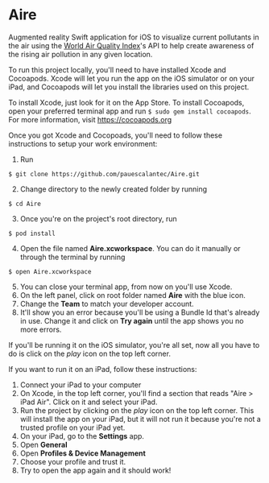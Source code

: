 # Aire
Augmented reality Swift application for iOS to visualize current pollutants in the air using the [World Air Quality Index](http://aqicn.org/)'s API to help create awareness of the rising air pollution in any given location.

To run this project locally, you'll need to have installed Xcode and Cocoapods. Xcode will let you run the app on the iOS simulator or on your iPad, and Cocoapods will let you install the libraries used on this project. 

To install Xcode, just look for it on the App Store.
To install Cocoapods, open your preferred terminal app and run `$ sudo gem install cocoapods`. For more information, visit https://cocoapods.org

Once you got Xcode and Cocopoads, you'll need to follow these instructions to setup your work environment:

1. Run 
```
$ git clone https://github.com/pauescalantec/Aire.git
```
2. Change directory to the newly created folder by running 
```
$ cd Aire
```
3. Once you're on the project's root directory, run 
```
$ pod install
```
4. Open the file named **Aire.xcworkspace**. You can do it manually or through the terminal by running 
```
$ open Aire.xcworkspace
```
5. You can close your terminal app, from now on you'll use Xcode.
6. On the left panel, click on root folder named **Aire** with the blue icon.
7. Change the **Team** to match your developer account.
8. It'll show you an error because you'll be using a Bundle Id that's already in use. Change it and click on **Try again** until the app shows you no more errors. 

If you'll be running it on the iOS simulator, you're all set, now all you have to do is click on the *play* icon on the top left corner. 

If you want to run it on an iPad, follow these instructions:

1. Connect your iPad to your computer
2. On Xcode, in the top left corner, you'll find a section that reads "Aire > iPad Air". Click on it and select your iPad. 
3. Run the project by clicking on the *play* icon on the top left corner. This will install the app on your iPad, but it will not run it because you're not a trusted profile on your iPad yet. 
4. On your iPad, go to the **Settings** app. 
5. Open **General**
6. Open **Profiles & Device Management**
7. Choose your profile and trust it.
8. Try to open the app again and it should work! 
